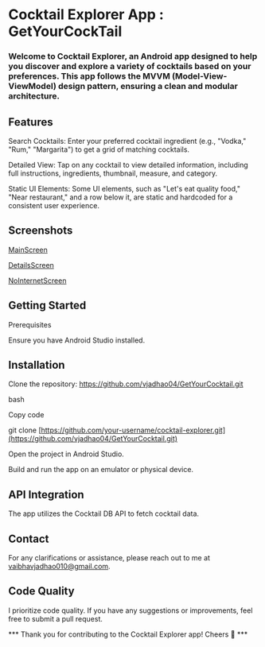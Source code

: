
Cocktail Explorer App : GetYourCockTail
========================================


### Welcome to Cocktail Explorer, an Android app designed to help you discover and explore a variety of cocktails based on your preferences. This app follows the MVVM (Model-View-ViewModel) design pattern, ensuring a clean and modular architecture.

## Features

Search Cocktails: Enter your preferred cocktail ingredient (e.g., "Vodka," "Rum," "Margarita") to get a grid of matching cocktails.

Detailed View: Tap on any cocktail to view detailed information, including full instructions, ingredients, thumbnail, measure, and category.

Static UI Elements: Some UI elements, such as "Let's eat quality food," "Near restaurant," and a row below it, are static and hardcoded for a consistent user experience.

## Screenshots

[MainScreen ](https://github.com/vjadhao04/GetYourCocktail/blob/master/Screenshot_20240202_012953.png)

[DetailsScreen](https://github.com/vjadhao04/GetYourCocktail/blob/master/Screenshot_20240202_013020.png)

[NoInternetScreen](https://github.com/vjadhao04/GetYourCocktail/blob/master/Screenshot_20240202_013052.png)

## Getting Started

Prerequisites

Ensure you have Android Studio installed.

## Installation
Clone the repository: https://github.com/vjadhao04/GetYourCocktail.git

bash

Copy code

git clone [https://github.com/your-username/cocktail-explorer.git](https://github.com/vjadhao04/GetYourCocktail.git)

Open the project in Android Studio.

Build and run the app on an emulator or physical device.

## API Integration

The app utilizes the Cocktail DB API to fetch cocktail data.

## Contact

For any clarifications or assistance, please reach out to me at vaibhavjadhao010@gmail.com.

## Code Quality

I prioritize code quality. If you have any suggestions or improvements, feel free to submit a pull request.

*** Thank you for contributing to the Cocktail Explorer app! Cheers 🍹 *** 
